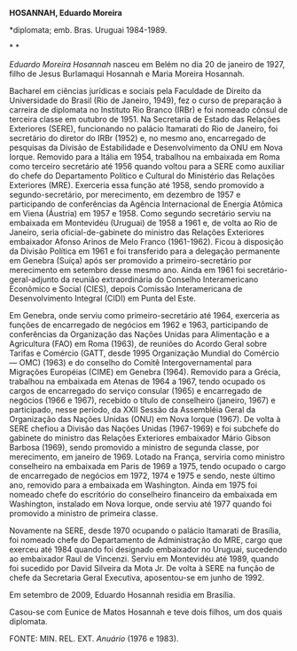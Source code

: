**HOSANNAH, Eduardo Moreira**

\*diplomata; emb. Bras. Uruguai 1984-1989.

* *

*Eduardo Moreira Hosannah* nasceu em Belém no dia 20 de janeiro de 1927,
filho de Jesus Burlamaqui Hosannah e Maria Moreira Hosannah.

Bacharel em ciências jurídicas e sociais pela Faculdade de Direito da
Universidade do Brasil (Rio de Janeiro, 1949), fez o curso de preparação
à carreira de diplomata no Instituto Rio Branco (IRBr) e foi nomeado
cônsul de terceira classe em outubro de 1951. Na Secretaria de Estado
das Relações Exteriores (SERE), funcionando no palácio Itamarati do Rio
de Janeiro, foi secretário do diretor do IRBr (1952) e, no mesmo ano,
encarregado de pesquisas da Divisão de Estabilidade e Desenvolvimento da
ONU em Nova Iorque. Removido para a Itália em 1954, trabalhou na
embaixada em Roma como terceiro secretário até 1956 quando voltou para a
SERE como auxiliar do chefe do Departamento Político e Cultural do
Ministério das Relações Exteriores (MRE). Exerceria essa função até
1958, sendo promovido a segundo-secretário, por merecimento, em dezembro
de 1957 e participando de conferências da Agência Internacional de
Energia Atômica em Viena (Áustria) em 1957 e 1958. Como segundo
secretário serviu na embaixada em Montevidéu (Uruguai) de 1958 a 1961 e,
de volta ao Rio de Janeiro, seria oficial-de-gabinete do ministro das
Relações Exteriores embaixador Afonso Arinos de Melo Franco (1961-1962).
Ficou à disposição da Divisão Política em 1961 e foi transferido para a
delegação permanente em Genebra (Suíça) após ser promovido a
primeiro-secretário por merecimento em setembro desse mesmo ano. Ainda
em 1961 foi secretário-geral-adjunto da reunião extraordinária do
Conselho Interamericano Econômico e Social (CIES), depois Comissão
Interamericana de Desenvolvimento Integral (CIDI) em Punta del Este.

Em Genebra, onde serviu como primeiro-secretário até 1964, exerceria as
funções de encarregado de negócios em 1962 e 1963, participando de
conferências da Organização das Nações Unidas para Alimentação e a
Agricultura (FAO) em Roma (1963), de reuniões do Acordo Geral sobre
Tarifas e Comércio (GATT, desde 1995 Organização Mundial do Comércio —
OMC) (1963) e do conselho do Comitê Intergovernamental para Migrações
Européias (CIME) em Genebra (1964). Removido para a Grécia, trabalhou na
embaixada em Atenas de 1964 a 1967, tendo ocupado os cargos de
encarregado do serviço consular (1965) e encarregado de negócios (1966 e
1967), recebido o título de conselheiro (janeiro, 1967) e participado,
nesse período, da XXII Sessão da Assembléia Geral da Organização das
Nações Unidas (ONU) em Nova Iorque (1967). De volta à SERE chefiou a
Divisão das Nações Unidas (1967-1969) e foi subchefe do gabinete do
ministro das Relações Exteriores embaixador Mário Gibson Barbosa (1969),
sendo promovido a ministro de segunda classe, por merecimento, em
janeiro de 1969. Lotado na França, serviria como ministro conselheiro na
embaixada em Paris de 1969 a 1975, tendo ocupado o cargo de encarregado
de negócios em 1972, 1974 e 1975 e sendo, neste último ano, removido
para a embaixada em Washington. Ainda em 1975 foi nomeado chefe do
escritório do conselheiro financeiro da embaixada em Washington,
instalado em Nova Iorque, onde serviu até 1977 quando foi promovido a
ministro de primeira classe.

Novamente na SERE, desde 1970 ocupando o palácio Itamarati de Brasília,
foi nomeado chefe do Departamento de Administração do MRE, cargo que
exerceu até 1984 quando foi designado embaixador no Uruguai, sucedendo
ao embaixador Raul de Vincenzi. Serviu em Montevidéu até 1989, quando
foi sucedido por David Silveira da Mota Jr. De volta à SERE na função de
chefe da Secretaria Geral Executiva, aposentou-se em junho de 1992.

Em setembro de 2009, Eduardo Hosannah residia em Brasília.

Casou-se com Eunice de Matos Hosannah e teve dois filhos, um dos quais
diplomata.

FONTE: MIN. REL. EXT. *Anuário* (1976 e 1983).

 
